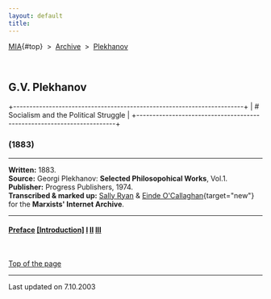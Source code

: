 ```yaml
---
layout: default
title: 
---
```

[MIA](../../../../index.htm){#top}  \> 
[Archive](../../../index.htm)  \>  [Plekhanov](../../index.htm)

 

## G.V. Plekhanov

+-----------------------------------------------------------------------+
| # Socialism and the Political Struggle                                |
+-----------------------------------------------------------------------+

### (1883)

------------------------------------------------------------------------

**Written:** 1883.\
**Source:** Georgi Plekhanov: **Selected Philosopohical Works**, Vol.1.\
**Publisher:** Progress Publishers, 1974.\
**Transcribed & marked up:** [Sally
Ryan](../../../../admin/volunteers/steering.htm) & [Einde
O'Callaghan](../../../../admin/volunteers/biographies/eocallaghan.htm){target="new"}
for the **Marxists' Internet Archive**.

------------------------------------------------------------------------

#### [Preface](preface.htm)  [\[Introduction\]](intro.htm)  [I](chap1.htm)  [II](chap2.htm)  [III](chap3.htm)

 

[Top of the page](#top)

------------------------------------------------------------------------

Last updated on 7.10.2003
